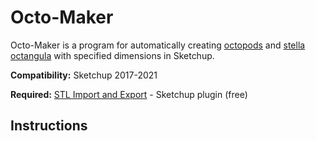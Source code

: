 # Octo-Maker
Octo-Maker is a program for automatically creating [octopods](https://doi.org/10.1021/nl200824p) and [stella octangula](https://mathworld.wolfram.com/StellaOctangula.html) with specified dimensions in Sketchup.

**Compatibility:** Sketchup 2017-2021

**Required:** [STL Import and Export](https://github.com/SketchUp/sketchup-stl) - Sketchup plugin (free)

## Instructions

